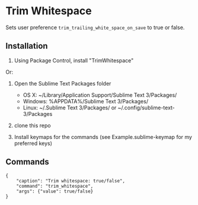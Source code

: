 Trim Whitespace
=========

Sets user preference `trim_trailing_white_space_on_save` to true or false.

Installation
------------

1. Using Package Control, install "TrimWhitespace"

Or:

1. Open the Sublime Text Packages folder
    - OS X: ~/Library/Application Support/Sublime Text 3/Packages/
    - Windows: %APPDATA%/Sublime Text 3/Packages/
    - Linux: ~/.Sublime Text 3/Packages/ or ~/.config/sublime-text-3/Packages

2. clone this repo
3. Install keymaps for the commands (see Example.sublime-keymap for my preferred keys)

Commands
--------

    {
        "caption": "Trim whitespace: true/false",
        "command": "trim_whitespace",
        "args": {"value": true/false}
    }
